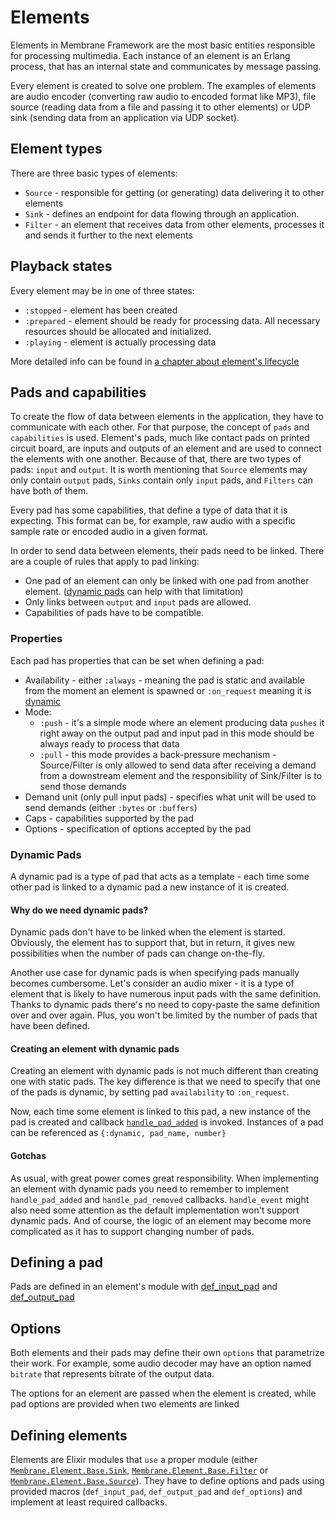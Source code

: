# Elements

Elements in Membrane Framework are the most basic entities responsible for processing multimedia.
Each instance of an element is an Erlang process, that has an internal state and communicates by message passing.

Every element is created to solve one problem. The examples of elements are
audio encoder (converting raw audio to encoded format like MP3),
file source (reading data from a file and passing it to other elements) or
UDP sink (sending data from an application via UDP socket).

## Element types

There are three basic types of elements:

* `Source` - responsible for getting (or generating) data delivering it to other elements
* `Sink` - defines an endpoint for data flowing through an application.
* `Filter` - an element that receives data from other elements, processes it and sends it further to the next elements

## Playback states

Every element may be in one of three states:

* `:stopped` - element has been created
* `:prepared` - element should be ready for processing data. All necessary resources should be allocated and initialized.
* `:playing` - element is actually processing data

More detailed info can be found in [a chapter about element's lifecycle](./lifecycle.md)

## Pads and capabilities

To create the flow of data between elements in the application, they have to communicate with each other.
For that purpose, the concept of `pads` and `capabilities` is used. Element's pads, much like contact pads
on printed circuit board, are inputs and outputs of an element and are used to connect the elements with one another.
Because of that, there are two types of pads: `input` and `output`. It is worth mentioning that `Source` elements may
only contain `output` pads, `Sinks` contain only `input` pads, and `Filters` can have both of them.

Every pad has some capabilities, that define a type of data that it is expecting. This format can be, for example,
raw audio with a specific sample rate or encoded audio in a given format.

In order to send data between elements, their pads need to be linked. There are a couple of rules that apply to pad linking:

* One pad of an element can only be linked with one pad from another element.
  ([dynamic pads](#dynamic-pads) can help with that limitation)
* Only links between `output` and `input` pads are allowed.
* Capabilities of pads have to be compatible.

### Properties

Each pad has properties that can be set when defining a pad:

* Availability - either `:always` - meaning the pad is static and available from the moment an element
  is spawned or `:on_request` meaning it is [dynamic](#dynamic-pads)
* Mode:
  * `:push` - it's a simple mode where an element producing data `pushes` it right away on the output pad
    and input pad in this mode should be always ready to process that data
  * `:pull` - this mode provides a back-pressure mechanism - Source/Filter is only allowed to send data
    after receiving a demand from a downstream element and the responsibility of Sink/Filter is to send those
    demands
* Demand unit (only pull input pads) - specifies what unit will be used to send demands
  (either `:bytes` or `:buffers`)
* Caps - capabilities supported by the pad
* Options - specification of options accepted by the pad

### Dynamic Pads

A dynamic pad is a type of pad that acts as a template - each time some other pad is linked to a dynamic pad
a new instance of it is created.

#### Why do we need dynamic pads?

Dynamic pads don't have to be linked when the element is started. Obviously,
the element has to support that, but in return, it gives new possibilities when the number
of pads can change on-the-fly.

Another use case for dynamic pads is when specifying pads manually becomes cumbersome.
Let's consider an audio mixer - it is a type of element that is likely to have numerous input pads
with the same definition.
Thanks to dynamic pads there's no need to copy-paste the same definition over and over again.
Plus, you won't be limited by the number of pads that have been defined.

#### Creating an element with dynamic pads

Creating an element with dynamic pads is not much different than
creating one with static pads. The key difference is that
we need to specify that one of the pads is dynamic, by setting pad `availability`
to `:on_request`.

Now, each time some element is linked to this pad, a new instance of the
pad is created and callback [`handle_pad_added`](https://hexdocs.pm/membrane_core/Membrane.Element.Base.Mixin.CommonBehaviour.html#c:handle_pad_added/3)
is invoked. Instances of a pad can be referenced as `{:dynamic, pad_name, number}`

#### Gotchas

As usual, with great power comes great responsibility. When implementing an element with
dynamic pads you need to remember to implement `handle_pad_added` and `handle_pad_removed`
callbacks. `handle_event` might also need some attention as the default implementation won't support
dynamic pads. And of course, the logic of an element may become more complicated as it has to support
changing number of pads.

## Defining a pad

Pads are defined in an element's module with [def_input_pad](https://hexdocs.pm/membrane_core/Membrane.Element.Base.Mixin.SinkBehaviour.html#def_input_pad/2) and  [def_output_pad](https://hexdocs.pm/membrane_core/Membrane.Element.Base.Mixin.SinkBehaviour.html#def_output_pad/2)

## Options

Both elements and their pads may define their own `options` that parametrize their work.
For example, some audio decoder may have an option named `bitrate` that represents bitrate of the output data.

The options for an element are passed when the element is created, while pad options are provided when
two elements are linked

## Defining elements

Elements are Elixir modules that `use` a proper module
(either [`Membrane.Element.Base.Sink`](https://hexdocs.pm/membrane_core/Membrane.Element.Base.Sink.html),
[`Membrane.Element.Base.Filter`](https://hexdocs.pm/membrane_core/Membrane.Element.Base.Filter.html) or
[`Membrane.Element.Base.Source`](https://hexdocs.pm/membrane_core/Membrane.Element.Base.Source.html)).
They have to define options and pads using provided macros (`def_input_pad`, `def_output_pad` and `def_options`) and implement at least required callbacks.